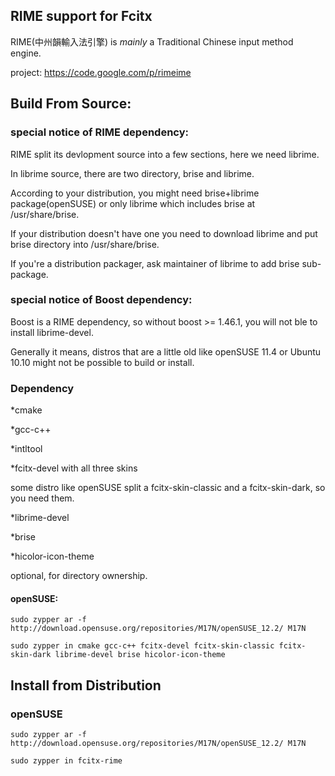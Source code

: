 ## RIME support for Fcitx

RIME(中州韻輸入法引擎) is _mainly_ a Traditional Chinese input method engine.

project: https://code.google.com/p/rimeime


## Build From Source:

### special notice of RIME dependency:

RIME split its devlopment source into a few sections, here we need librime.

In librime source, there are two directory, brise and librime.

According to your distribution, you might need brise+librime package(openSUSE) or only librime which includes brise at /usr/share/brise.

If your distribution doesn't have one you need to download librime and put brise directory into /usr/share/brise.

If you're a distribution packager, ask maintainer of librime to add brise sub-package.

### special notice of Boost dependency:

Boost is a RIME dependency, so without boost >= 1.46.1, you will not ble to install librime-devel.

Generally it means, distros that are a little old like openSUSE 11.4 or Ubuntu 10.10 might not be possible to build or install.

### Dependency

*cmake

*gcc-c++

*intltool

*fcitx-devel with all three skins

 some distro like openSUSE split a fcitx-skin-classic and a fcitx-skin-dark, so you need them.

*librime-devel

*brise

*hicolor-icon-theme 

 optional, for directory ownership.

#### openSUSE: 

	sudo zypper ar -f http://download.opensuse.org/repositories/M17N/openSUSE_12.2/ M17N

	sudo zypper in cmake gcc-c++ fcitx-devel fcitx-skin-classic fcitx-skin-dark librime-devel brise hicolor-icon-theme


## Install from Distribution

### openSUSE

	sudo zypper ar -f http://download.opensuse.org/repositories/M17N/openSUSE_12.2/ M17N

	sudo zypper in fcitx-rime


